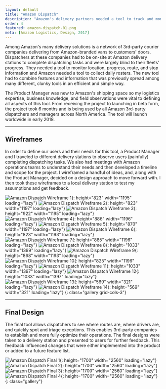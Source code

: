 ```yaml
---
layout: default
title: "Amazon Dispatch"
description: "Amazon's delivery partners needed a tool to track and monitor driver location, progress, route, and stop information."
order: 4
featured: amazon-dispatch-01.png
meta: [Amazon Logistics, Design, 2017]
---
```


Among Amazon's many delivery solutions is a network of 3rd-party courier companies delivering from Amazon-branded vans to customers' doors. Dispatchers at these companies had to be on-site at Amazon delivery stations to complete dispatching tasks and were largely blind to their fleets' progress. They needed a tool to monitor location, progress, route, and stop information and Amazon needed a tool to collect daily rosters. The new tool had to combine features and information that was previously spread among many different, clunky tools in an efficient and simple way.

The Product Manager was new to Amazon's shipping space so my logistics expertise, business knowledge, and field observations were vital to defining all aspects of this tool. From receiving the project to launching in beta form, the project took 6 months and is being used by all Amazon 3rd-party dispatchers and managers across North America. The tool will launch worldwide in early 2018.

---

## Wireframes

In order to define our users and their needs for this tool, a Product Manager and I traveled to different delivery stations to observe users (painfully) completing dispatching tasks. We also had meetings with Amazon operations teams to understand their needs and then developed a timeline and scope for the project. I wireframed a handful of ideas, and, along with the Product Manager, decided on a design approach to move forward with. I then took these wireframes to a local delivery station to test my assumptions and get feedback.

![Amazon Dispatch Wireframe 1](/images/projects/amazon-dispatch-wf-01.png){: height="823" width="1195" loading="lazy"}
![Amazon Dispatch Wireframe 2](/images/projects/amazon-dispatch-wf-04.png){: height="823" width="1197" loading="lazy"}
![Amazon Dispatch Wireframe 3](/images/projects/amazon-dispatch-wf-07.png){: height="922" width="1195" loading="lazy"}
![Amazon Dispatch Wireframe 4](/images/projects/amazon-dispatch-wf-10.png){: height="886" width="1196" loading="lazy"}
![Amazon Dispatch Wireframe 5](/images/projects/amazon-dispatch-wf-02.png){: height="870" width="1197" loading="lazy"}
![Amazon Dispatch Wireframe 6](/images/projects/amazon-dispatch-wf-05.png){: height="823" width="1193" loading="lazy"}
![Amazon Dispatch Wireframe 7](/images/projects/amazon-dispatch-wf-08.png){: height="885" width="1196" loading="lazy"}
![Amazon Dispatch Wireframe 8](/images/projects/amazon-dispatch-wf-11.png){: height="1033" width="1399" loading="lazy"}
![Amazon Dispatch Wireframe 9](/images/projects/amazon-dispatch-wf-03.png){: height="868" width="1193" loading="lazy"}
![Amazon Dispatch Wireframe 10](/images/projects/amazon-dispatch-wf-06.png){: height="825" width="1196" loading="lazy"}
![Amazon Dispatch Wireframe 11](/images/projects/amazon-dispatch-wf-09.png){: height="1033" width="1397" loading="lazy"}
![Amazon Dispatch Wireframe 12](/images/projects/amazon-dispatch-wf-12.png){: height="1033" width="1397" loading="lazy"}
![Amazon Dispatch Wireframe 13](/images/projects/amazon-dispatch-wf-13.png){: height="569" width="321" loading="lazy"}
![Amazon Dispatch Wireframe 14](/images/projects/amazon-dispatch-wf-14.png){: height="569" width="321" loading="lazy"}
{: class="gallery grid-cols-3"}

---

## Final Design

The final tool allows dispatchers to see where routes are, where drivers are, and quickly spot and triage exceptions. This enables 3rd-party companies to establish and more fully optimize their operations. The final designs were taken to a delivery station and presented to users for further feedback. This feedback influenced changes that were either implemented into the product or added to a future feature list.

![Amazon Dispatch Final 1](/images/projects/amazon-dispatch-01.png){: height="1700" width="2560" loading="lazy"}
![Amazon Dispatch Final 2](/images/projects/amazon-dispatch-02.png){: height="1700" width="2560" loading="lazy"}
![Amazon Dispatch Final 3](/images/projects/amazon-dispatch-03.png){: height="1700" width="2560" loading="lazy"}
![Amazon Dispatch Final 4](/images/projects/amazon-dispatch-04.png){: height="1700" width="2560" loading="lazy"}
{: class="gallery"}

